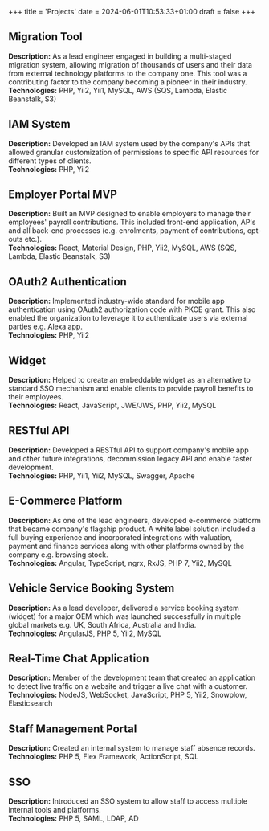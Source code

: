 +++
title = 'Projects'
date = 2024-06-01T10:53:33+01:00
draft = false
+++

## Migration Tool

**Description:** As a lead engineer engaged in building a multi-staged migration system, allowing migration of thousands
of users and their data from external technology platforms to the company one. This tool was a contributing factor to
the company becoming a pioneer in their industry.  
**Technologies:** PHP, Yii2, Yii1, MySQL, AWS (SQS, Lambda, Elastic Beanstalk, S3)

## IAM System

**Description:** Developed an IAM system used by the company's APIs that allowed granular customization of permissions
to specific API resources for different types of clients.  
**Technologies:** PHP, Yii2

## Employer Portal MVP

**Description:** Built an MVP designed to enable employers to manage their employees' payroll contributions.
This included front-end application, APIs and all back-end processes (e.g. enrolments, payment of contributions,
opt-outs etc.).  
**Technologies:** React, Material Design, PHP, Yii2, MySQL, AWS (SQS, Lambda, Elastic Beanstalk, S3)

## OAuth2 Authentication

**Description:** Implemented industry-wide standard for mobile app authentication using OAuth2 authorization
code with PKCE grant. This also enabled the organization to leverage it to authenticate users via external parties e.g.
Alexa app.  
**Technologies:** PHP, Yii2

## Widget

**Description:** Helped to create an embeddable widget as an alternative to standard SSO mechanism and enable clients to
provide payroll benefits to their employees.  
**Technologies:** React, JavaScript, JWE/JWS, PHP, Yii2, MySQL

## RESTful API

**Description:** Developed a RESTful API to support company's mobile app and other future integrations,
decommission legacy API and enable faster development.  
**Technologies:** PHP, Yii1, Yii2, MySQL, Swagger, Apache

## E-Commerce Platform

**Description:** As one of the lead engineers, developed e-commerce platform that became company's flagship
product. A white label solution included a full buying experience and incorporated integrations with valuation, payment
and finance services along with other platforms owned by the company e.g. browsing stock.  
**Technologies:** Angular, TypeScript, ngrx, RxJS, PHP 7, Yii2, MySQL

## Vehicle Service Booking System

**Description:** As a lead developer, delivered a service booking system (widget) for a major OEM which was
launched successfully in multiple global markets e.g. UK, South Africa, Australia and India.  
**Technologies:** AngularJS, PHP 5, Yii2, MySQL

## Real-Time Chat Application

**Description:** Member of the development team that created an application to detect live traffic on a website and
trigger a live chat with a customer.  
**Technologies:** NodeJS, WebSocket, JavaScript, PHP 5, Yii2, Snowplow, Elasticsearch

## Staff Management Portal

**Description:** Created an internal system to manage staff absence records.    
**Technologies:** PHP 5, Flex Framework, ActionScript, SQL

## SSO

**Description:** Introduced an SSO system to allow staff to access multiple internal tools and platforms.  
**Technologies:** PHP 5, SAML, LDAP, AD


